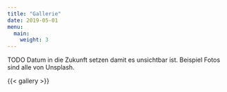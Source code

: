 ```yaml
---
title: "Gallerie"
date: 2019-05-01
menu:
  main:
    weight: 3
---
```


TODO Datum in die Zukunft setzen damit es unsichtbar ist. Beispiel Fotos sind alle von Unsplash.

{{< gallery >}}
